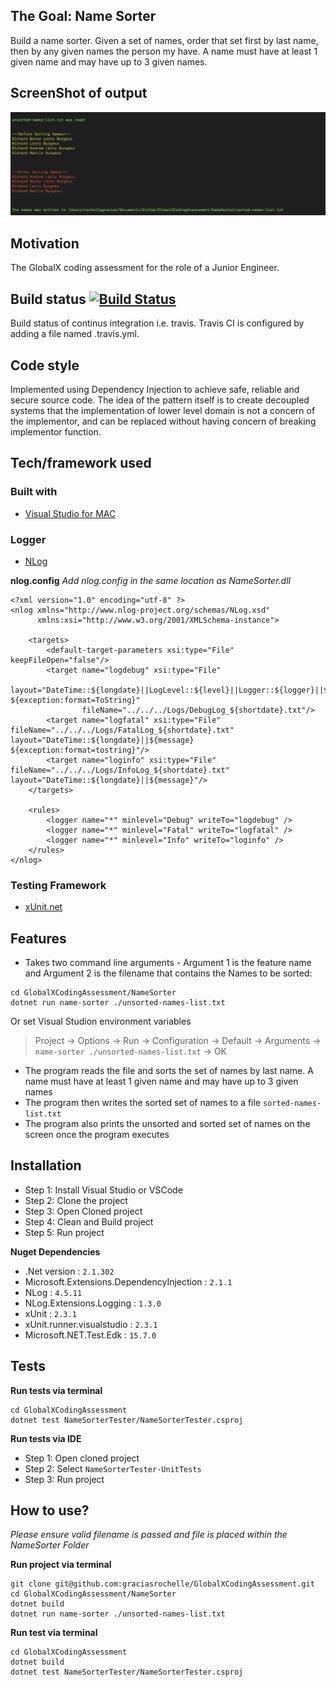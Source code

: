 ## The Goal: Name Sorter 
Build a name sorter. Given a set of names, order that set first by last name, then by any given names the person my have. A name must have at least 1 given name and may have up to 3 given names.

## ScreenShot of output
![alt text](ConsoleImage.png "Console Image")

## Motivation
The GlobalX coding assessment for the role of a Junior Engineer.

## Build status [![Build Status](https://travis-ci.com/graciasrochelle/GlobalXCodingAssessment.svg?branch=master)](https://travis-ci.com/graciasrochelle/GlobalXCodingAssessment)
Build status of continus integration i.e. travis. Travis CI is configured by adding a file named .travis.yml.

## Code style
Implemented using Dependency Injection to achieve safe, reliable and secure source code. The idea of the pattern itself is to create decoupled systems that the implementation of lower level domain is not a concern of the implementor, and can be replaced without having concern of breaking implementor function.

## Tech/framework used
### Built with
- [Visual Studio for MAC](https://tutorials.visualstudio.com/vs4mac-install/install)

### Logger
- [NLog](https://github.com/NLog/NLog.Extensions.Logging/wiki/Getting-started-with-.NET-Core-2---Console-application)

**nlog.config** _Add nlog.config in the same location as NameSorter.dll_
```
<?xml version="1.0" encoding="utf-8" ?>
<nlog xmlns="http://www.nlog-project.org/schemas/NLog.xsd"
      xmlns:xsi="http://www.w3.org/2001/XMLSchema-instance">

    <targets>
        <default-target-parameters xsi:type="File" keepFileOpen="false"/>
        <target name="logdebug" xsi:type="File"
                layout="DateTime::${longdate}||LogLevel::${level}||Logger::${logger}||${message} ${exception:format=ToString}" 
                fileName="../../../Logs/DebugLog_${shortdate}.txt"/>
        <target name="logfatal" xsi:type="File" fileName="../../../Logs/FatalLog_${shortdate}.txt" layout="DateTime::${longdate}||${message} ${exception:format=tostring}"/>
        <target name="loginfo" xsi:type="File" fileName="../../../Logs/InfoLog_${shortdate}.txt" layout="DateTime::${longdate}||${message}"/>
    </targets>

    <rules>
        <logger name="*" minlevel="Debug" writeTo="logdebug" />
        <logger name="*" minlevel="Fatal" writeTo="logfatal" />
        <logger name="*" minlevel="Info" writeTo="loginfo" />
    </rules>
</nlog>
```
### Testing Framework
- [xUnit.net](https://xunit.github.io/docs/getting-started-dotnet-core)

## Features
- Takes two command line arguments - Argument 1 is the feature name and Argument 2 is the filename that contains the Names to be sorted:
```
cd GlobalXCodingAssessment/NameSorter
dotnet run name-sorter ./unsorted-names-list.txt
```

Or set Visual Studion environment variables
> Project -> Options -> Run -> Configuration -> Default -> Arguments -> `name-sorter ./unsorted-names-list.txt` -> OK

- The program reads the file and sorts the set of names by last name. A name must have at least 1 given name and may have up to 3 given names
- The program then writes the sorted set of names to a file `sorted-names-list.txt`
- The program also prints the unsorted and sorted set of names on the screen once the program executes

## Installation
- Step 1: Install Visual Studio or VSCode
- Step 2: Clone the project
- Step 3: Open Cloned project
- Step 4: Clean and Build project
- Step 5: Run project

**Nuget Dependencies**
- .Net version : `2.1.302`
- Microsoft.Extensions.DependencyInjection : `2.1.1`
- NLog : `4.5.11`
- NLog.Extensions.Logging : `1.3.0`
- xUnit : `2.3.1`
- xUnit.runner.visualstudio : `2.3.1`
- Microsoft.NET.Test.Edk : `15.7.0`

## Tests
**Run tests via terminal**
```
cd GlobalXCodingAssessment
dotnet test NameSorterTester/NameSorterTester.csproj
```
**Run tests via IDE**
- Step 1: Open cloned project
- Step 2: Select `NameSorterTester-UnitTests`
- Step 3: Run project

## How to use?
_Please ensure valid filename is passed and file is placed within the NameSorter Folder_

**Run project via terminal**
```
git clone git@github.com:graciasrochelle/GlobalXCodingAssessment.git
cd GlobalXCodingAssessment/NameSorter
dotnet build
dotnet run name-sorter ./unsorted-names-list.txt
```
**Run test via terminal**
```
cd GlobalXCodingAssessment
dotnet build
dotnet test NameSorterTester/NameSorterTester.csproj
```
